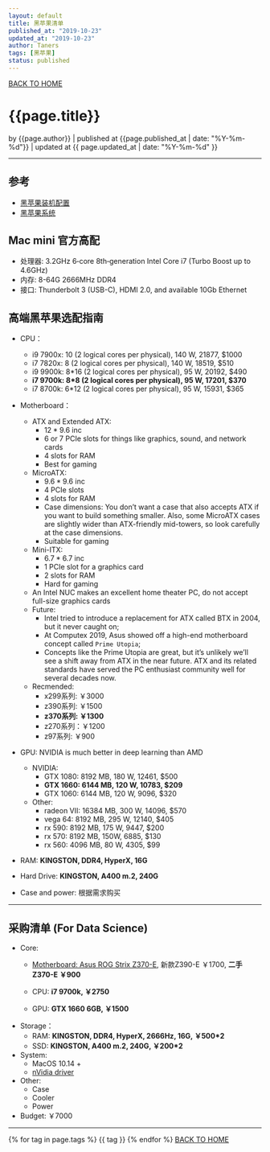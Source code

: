 ```yaml
---
layout: default
title: 黑苹果清单
published_at: "2019-10-23"
updated_at: "2019-10-23"
author: Taners
tags: [黑苹果]
status: published
---
```

[BACK TO HOME](https://tane-rs.github.io)

# {{page.title}}

by {{page.author}} |
published at {{page.published_at | date: "%Y-%m-%d"}} |
updated at {{ page.updated_at | date: "%Y-%m-%d" }}

---
## 参考
- [黑苹果装机配置](https://osx.cx/retail.html)
- [黑苹果系统](https://osx.cx/macos-catalina-10-15-19a583.html)

## Mac mini 官方高配
- 处理器: 3.2GHz 6‑core 8th‑generation Intel Core i7 (Turbo Boost up to 4.6GHz)
- 内存: 8-64G 2666MHz DDR4
- 接口: Thunderbolt 3 (USB-C), HDMI 2.0, and available 10Gb Ethernet

## 高端黑苹果选配指南

- CPU：
  - i9 7900x: 10 (2 logical cores per physical), 140 W, 21877, $1000 
  - i7 7820x: 8 (2 logical cores per physical), 140 W, 18519, $510
  - i9 9900k: 8*16 (2 logical cores per physical), 95 W, 20192, $490
  - **i7 9700k: 8*8 (2 logical cores per physical), 95 W, 17201, $370**
  - i7 8700k: 6*12 (2 logical cores per physical), 95 W, 15931, $365

- Motherboard：
  - ATX and Extended ATX: 
    - $12*9.6$ inc
    - 6 or 7 PCIe slots for things like graphics, sound, and network cards
    - 4 slots for RAM
    - Best for gaming
  - MicroATX:
    - $9.6*9.6$ inc
    - 4 PCIe slots
    - 4 slots for RAM 
    - Case dimensions: You don’t want a case that also accepts ATX if you want to build something smaller. Also, some MicroATX cases are slightly wider than ATX-friendly mid-towers, so look carefully at the case dimensions.
    - Suitable for gaming
  - Mini-ITX:
    - $6.7*6.7$ inc
    - 1 PCIe slot for a graphics card
    - 2 slots for RAM
    - Hard for gaming
  - An Intel NUC makes an excellent home theater PC, do not accept full-size graphics cards
  - Future: 
    - Intel tried to introduce a replacement for ATX called BTX in 2004, but it never caught on; 
    - At Computex 2019, Asus showed off a high-end motherboard concept called `Prime Utopia`;
    - Concepts like the Prime Utopia are great, but it’s unlikely we’ll see a shift away from ATX in the near future. ATX and its related standards have served the PC enthusiast community well for several decades now. 
  - Recmended:
    - x299系列: ￥3000
    - z390系列: ￥1500
    - **z370系列: ￥1300**
    - z270系列：￥1200
    - z97系列: ￥900
- GPU: NVIDIA is much better in deep learning than AMD
  - NVIDIA: 
    - GTX 1080: 8192 MB, 180 W, 12461, $500
    - **GTX 1660: 6144 MB, 120 W, 10783, $209**
    - GTX 1060: 6144 MB, 120 W, 9096, $320
  - Other:
    - radeon VII: 16384 MB, 300 W, 14096, $570
    - vega 64: 8192 MB, 295 W, 12140, $405
    - rx 590: 8192 MB, 175 W, 9447, $200
    - rx 570: 8192 MB, 150W, 6885, $130
    - rx 560: 4096 MB, 80 W, 4305, $99 
- RAM: **KINGSTON, DDR4, HyperX, 16G**
- Hard Drive: **KINGSTON, A400 m.2, 240G**
- Case and power: 根据需求购买


---

## 采购清单 (For Data Science)

- Core:
  - [Motherboard: Asus ROG Strix Z370-E](https://www.asus.com/us/Motherboards/ROG-STRIX-Z370-E-GAMING/), 新款Z390-E ￥1700, **二手Z370-E ￥900**

  - CPU: **i7 9700k, ￥2750**
  - GPU: **GTX 1660 6GB, ￥1500**
- Storage：
  - RAM: **KINGSTON, DDR4, HyperX, 2666Hz, 16G, ￥500*2**
  - SSD: **KINGSTON, A400 m.2, 240G, ￥200*2**
- System:
  - MacOS 10.14 + 
  - [nVidia driver](https://hackintosher.com/guides/get-nvidia-graphic-cards-working-hackintosh/)
- Other:
  - Case
  - Cooler
  - Power
- Budget: ￥7000


---
{% for tag in page.tags %}
  {{ tag }}
{% endfor %}
[BACK TO HOME](https://tane-rs.github.io)